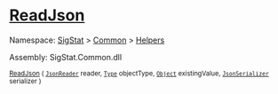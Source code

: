 # [ReadJson](./FeatureDescriptorTJsonConverter-100664024.md)

Namespace: [SigStat]() > [Common](./../../README.md) > [Helpers](./../README.md)

Assembly: SigStat.Common.dll

<sub>[ReadJson](./FeatureDescriptorTJsonConverter-100664024.md) ( [`JsonReader`](./FeatureDescriptorTJsonConverter-100664024.md) reader, [`Type`](https://docs.microsoft.com/en-us/dotnet/api/System.Type) objectType, [`Object`](https://docs.microsoft.com/en-us/dotnet/api/System.Object) existingValue, [`JsonSerializer`](./FeatureDescriptorTJsonConverter-100664024.md) serializer )</sub>              <sub></sub>
